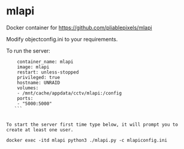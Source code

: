 # mlapi
Docker container for https://github.com/pliablepixels/mlapi

Modify 
objectconfig.ini to your requirements.

To run the server:

 ```mlapi:
     container_name: mlapi
     image: mlapi
     restart: unless-stopped
     privileged: true
     hostname: UNRAID  
     volumes:
     - /mnt/cache/appdata/cctv/mlapi:/config
     ports:
     - "5000:5000"
    ```


To start the server first time type below, it will prompt you to create at least one user.

docker exec -itd mlapi python3 ./mlapi.py -c mlapiconfig.ini


